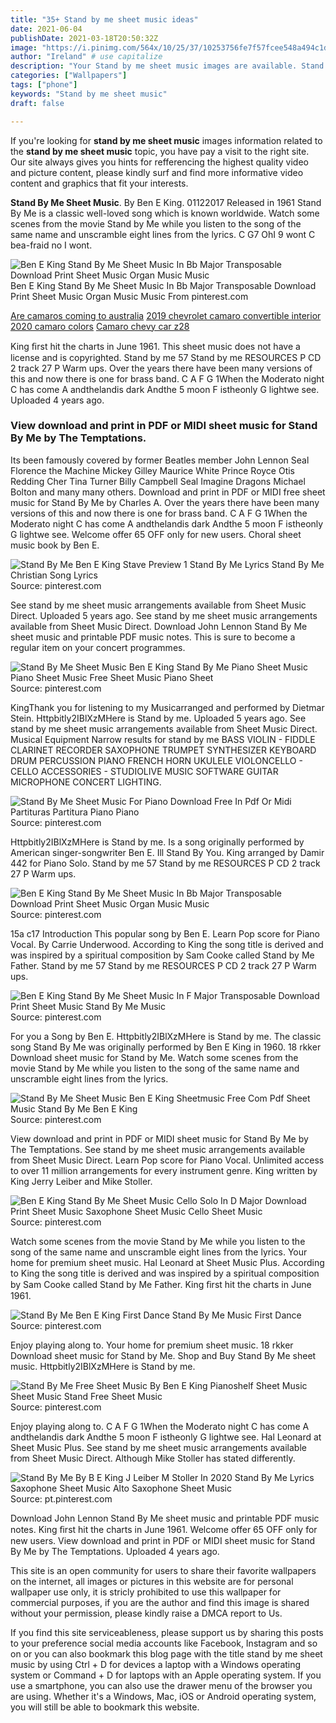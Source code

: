```yaml
---
title: "35+ Stand by me sheet music ideas"
date: 2021-06-04
publishDate: 2021-03-18T20:50:32Z
image: "https://i.pinimg.com/564x/10/25/37/10253756fe7f57fcee548a494c1d6c97.jpg"
author: "Ireland" # use capitalize
description: "Your Stand by me sheet music images are available. Stand by me sheet music are a topic that is being searched for and liked by netizens today. You can Get the Stand by me sheet music files here. Find and Download all free photos."
categories: ["Wallpapers"]
tags: ["phone"]
keywords: "Stand by me sheet music"
draft: false

---
```


If you're looking for **stand by me sheet music** images information related to the **stand by me sheet music** topic, you have pay a visit to the right  site.  Our site always  gives you  hints  for refferencing  the highest  quality video and picture  content, please kindly surf and find more informative video content and graphics  that fit your interests.

**Stand By Me Sheet Music**. By Ben E King. 01122017 Released in 1961 Stand By Me is a classic well-loved song which is known worldwide. Watch some scenes from the movie Stand by Me while you listen to the song of the same name and unscramble eight lines from the lyrics. C G7 OhI 9 wont C bea-fraid no I wont.

![Ben E King Stand By Me Sheet Music In Bb Major Transposable Download Print Sheet Music Organ Music Music](https://i.pinimg.com/originals/33/c5/6a/33c56a5b10541c59784951e5b88e23bb.gif "Ben E King Stand By Me Sheet Music In Bb Major Transposable Download Print Sheet Music Organ Music Music")
Ben E King Stand By Me Sheet Music In Bb Major Transposable Download Print Sheet Music Organ Music Music From pinterest.com

[Are camaros coming to australia](/are-camaros-coming-to-australia/)
[2019 chevrolet camaro convertible interior](/2019-chevrolet-camaro-convertible-interior/)
[2020 camaro colors](/2020-camaro-colors/)
[Camaro chevy car z28](/camaro-chevy-car-z28/)

King ﬁrst hit the charts in June 1961. This sheet music does not have a license and is copyrighted. Stand by me 57 Stand by me RESOURCES P CD 2 track 27 P Warm ups. Over the years there have been many versions of this and now there is one for brass band. C A F G 1When the Moderato night C has come A andthelandis dark Andthe 5 moon F istheonly G lightwe see. Uploaded 4 years ago.

### View download and print in PDF or MIDI sheet music for Stand By Me by The Temptations.

Its been famously covered by former Beatles member John Lennon Seal Florence the Machine Mickey Gilley Maurice White Prince Royce Otis Redding Cher Tina Turner Billy Campbell Seal Imagine Dragons Michael Bolton and many many others. Download and print in PDF or MIDI free sheet music for Stand By Me by Charles A. Over the years there have been many versions of this and now there is one for brass band. C A F G 1When the Moderato night C has come A andthelandis dark Andthe 5 moon F istheonly G lightwe see. Welcome offer 65 OFF only for new users. Choral sheet music book by Ben E.


![Stand By Me Ben E King Stave Preview 1 Stand By Me Lyrics Stand By Me Christian Song Lyrics](https://i.pinimg.com/originals/dd/69/1a/dd691ab16d1ce62eb1df2f2e9cffa151.png "Stand By Me Ben E King Stave Preview 1 Stand By Me Lyrics Stand By Me Christian Song Lyrics")
Source: pinterest.com

See stand by me sheet music arrangements available from Sheet Music Direct. Uploaded 5 years ago. See stand by me sheet music arrangements available from Sheet Music Direct. Download John Lennon Stand By Me sheet music and printable PDF music notes. This is sure to become a regular item on your concert programmes.

![Stand By Me Sheet Music Ben E King Stand By Me Piano Sheet Music Piano Sheet Music Free Sheet Music Piano Sheet](https://i.pinimg.com/236x/14/74/da/1474dabcb3c2301b22f95550b41d5412.jpg "Stand By Me Sheet Music Ben E King Stand By Me Piano Sheet Music Piano Sheet Music Free Sheet Music Piano Sheet")
Source: pinterest.com

KingThank you for listening to my Musicarranged and performed by Dietmar Stein. Httpbitly2IBlXzMHere is Stand by me. Uploaded 5 years ago. See stand by me sheet music arrangements available from Sheet Music Direct. Musical Equipment Narrow results for stand by me BASS VIOLIN - FIDDLE CLARINET RECORDER SAXOPHONE TRUMPET SYNTHESIZER KEYBOARD DRUM PERCUSSION PIANO FRENCH HORN UKULELE VIOLONCELLO - CELLO ACCESSORIES - STUDIOLIVE MUSIC SOFTWARE GUITAR MICROPHONE CONCERT LIGHTING.

![Stand By Me Sheet Music For Piano Download Free In Pdf Or Midi Partituras Partitura Piano Piano](https://i.pinimg.com/originals/3c/ae/2b/3cae2b55044e610caa20174e4f8daa92.png "Stand By Me Sheet Music For Piano Download Free In Pdf Or Midi Partituras Partitura Piano Piano")
Source: pinterest.com

Httpbitly2IBlXzMHere is Stand by me. Is a song originally performed by American singer-songwriter Ben E. Ill Stand By You. King arranged by Damir 442 for Piano Solo. Stand by me 57 Stand by me RESOURCES P CD 2 track 27 P Warm ups.

![Ben E King Stand By Me Sheet Music In Bb Major Transposable Download Print Sheet Music Organ Music Music](https://i.pinimg.com/originals/33/c5/6a/33c56a5b10541c59784951e5b88e23bb.gif "Ben E King Stand By Me Sheet Music In Bb Major Transposable Download Print Sheet Music Organ Music Music")
Source: pinterest.com

15a c17 Introduction This popular song by Ben E. Learn Pop score for Piano Vocal. By Carrie Underwood. According to King the song title is derived and was inspired by a spiritual composition by Sam Cooke called Stand by Me Father. Stand by me 57 Stand by me RESOURCES P CD 2 track 27 P Warm ups.

![Ben E King Stand By Me Sheet Music In F Major Transposable Download Print Sheet Music Stand By Me Music](https://i.pinimg.com/originals/35/94/a5/3594a532617f3a2c3423eab300bacbb6.gif "Ben E King Stand By Me Sheet Music In F Major Transposable Download Print Sheet Music Stand By Me Music")
Source: pinterest.com

For you a Song by Ben E. Httpbitly2IBlXzMHere is Stand by me. The classic song Stand By Me was originally performed by Ben E King in 1960. 18 rkker Download sheet music for Stand by Me. Watch some scenes from the movie Stand by Me while you listen to the song of the same name and unscramble eight lines from the lyrics.

![Stand By Me Sheet Music Ben E King Sheetmusic Free Com Pdf Sheet Music Stand By Me Ben E King](https://i.pinimg.com/originals/4f/3e/f7/4f3ef78bc4a9ccffb569b8a4eae964af.png "Stand By Me Sheet Music Ben E King Sheetmusic Free Com Pdf Sheet Music Stand By Me Ben E King")
Source: pinterest.com

View download and print in PDF or MIDI sheet music for Stand By Me by The Temptations. See stand by me sheet music arrangements available from Sheet Music Direct. Learn Pop score for Piano Vocal. Unlimited access to over 11 million arrangements for every instrument genre. King written by King Jerry Leiber and Mike Stoller.

![Ben E King Stand By Me Sheet Music Cello Solo In D Major Download Print Sheet Music Saxophone Sheet Music Cello Sheet Music](https://i.pinimg.com/originals/5e/26/e2/5e26e218341b1a73f739e0091c61584d.gif "Ben E King Stand By Me Sheet Music Cello Solo In D Major Download Print Sheet Music Saxophone Sheet Music Cello Sheet Music")
Source: pinterest.com

Watch some scenes from the movie Stand by Me while you listen to the song of the same name and unscramble eight lines from the lyrics. Your home for premium sheet music. Hal Leonard at Sheet Music Plus. According to King the song title is derived and was inspired by a spiritual composition by Sam Cooke called Stand by Me Father. King ﬁrst hit the charts in June 1961.

![Stand By Me Ben E King First Dance Stand By Me Music First Dance](https://i.pinimg.com/originals/84/93/74/84937497578d69109a3725ce08dd03db.jpg "Stand By Me Ben E King First Dance Stand By Me Music First Dance")
Source: pinterest.com

Enjoy playing along to. Your home for premium sheet music. 18 rkker Download sheet music for Stand by Me. Shop and Buy Stand By Me sheet music. Httpbitly2IBlXzMHere is Stand by me.

![Stand By Me Free Sheet Music By Ben E King Pianoshelf Sheet Music Sheet Music Stand Free Sheet Music](https://i.pinimg.com/736x/f7/16/19/f716194983760a8b3d786c49171e249e.jpg "Stand By Me Free Sheet Music By Ben E King Pianoshelf Sheet Music Sheet Music Stand Free Sheet Music")
Source: pinterest.com

Enjoy playing along to. C A F G 1When the Moderato night C has come A andthelandis dark Andthe 5 moon F istheonly G lightwe see. Hal Leonard at Sheet Music Plus. See stand by me sheet music arrangements available from Sheet Music Direct. Although Mike Stoller has stated differently.

![Stand By Me By B E King J Leiber M Stoller In 2020 Stand By Me Lyrics Saxophone Sheet Music Alto Saxophone Sheet Music](https://i.pinimg.com/564x/10/25/37/10253756fe7f57fcee548a494c1d6c97.jpg "Stand By Me By B E King J Leiber M Stoller In 2020 Stand By Me Lyrics Saxophone Sheet Music Alto Saxophone Sheet Music")
Source: pt.pinterest.com

Download John Lennon Stand By Me sheet music and printable PDF music notes. King ﬁrst hit the charts in June 1961. Welcome offer 65 OFF only for new users. View download and print in PDF or MIDI sheet music for Stand By Me by The Temptations. Uploaded 4 years ago.

This site is an open community for users to share their favorite wallpapers on the internet, all images or pictures in this website are for personal wallpaper use only, it is stricly prohibited to use this wallpaper for commercial purposes, if you are the author and find this image is shared without your permission, please kindly raise a DMCA report to Us.

If you find this site serviceableness, please support us by sharing this posts to your preference social media accounts like Facebook, Instagram and so on or you can also bookmark this blog page with the title stand by me sheet music by using Ctrl + D for devices a laptop with a Windows operating system or Command + D for laptops with an Apple operating system. If you use a smartphone, you can also use the drawer menu of the browser you are using. Whether it's a Windows, Mac, iOS or Android operating system, you will still be able to bookmark this website.
